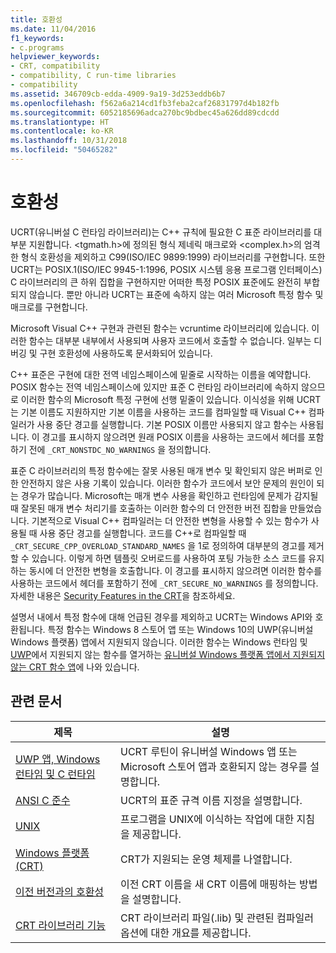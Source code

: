 ```yaml
---
title: 호환성
ms.date: 11/04/2016
f1_keywords:
- c.programs
helpviewer_keywords:
- CRT, compatibility
- compatibility, C run-time libraries
- compatibility
ms.assetid: 346709cb-edda-4909-9a19-3d253eddb6b7
ms.openlocfilehash: f562a6a214cd1fb3feba2caf26831797d4b182fb
ms.sourcegitcommit: 6052185696adca270bc9bdbec45a626dd89cdcdd
ms.translationtype: HT
ms.contentlocale: ko-KR
ms.lasthandoff: 10/31/2018
ms.locfileid: "50465282"
---
```

# <a name="compatibility"></a>호환성

UCRT(유니버설 C 런타임 라이브러리)는 C++ 규칙에 필요한 C 표준 라이브러리를 대부분 지원합니다. \<tgmath.h>에 정의된 형식 제네릭 매크로와 \<complex.h>의 엄격한 형식 호환성을 제외하고 C99(ISO/IEC 9899:1999) 라이브러리를 구현합니다. 또한 UCRT는 POSIX.1(ISO/IEC 9945-1:1996, POSIX 시스템 응용 프로그램 인터페이스) C 라이브러리의 큰 하위 집합을 구현하지만 어떠한 특정 POSIX 표준에도 완전히 부합되지 않습니다.  뿐만 아니라 UCRT는 표준에 속하지 않는 여러 Microsoft 특정 함수 및 매크로를 구현합니다.

Microsoft Visual C++ 구현과 관련된 함수는 vcruntime 라이브러리에 있습니다.  이러한 함수는 대부분 내부에서 사용되며 사용자 코드에서 호출할 수 없습니다. 일부는 디버깅 및 구현 호환성에 사용하도록 문서화되어 있습니다.

C++ 표준은 구현에 대한 전역 네임스페이스에 밑줄로 시작하는 이름을 예약합니다. POSIX 함수는 전역 네임스페이스에 있지만 표준 C 런타임 라이브러리에 속하지 않으므로 이러한 함수의 Microsoft 특정 구현에 선행 밑줄이 있습니다. 이식성을 위해 UCRT는 기본 이름도 지원하지만 기본 이름을 사용하는 코드를 컴파일할 때 Visual C++ 컴파일러가 사용 중단 경고를 실행합니다. 기본 POSIX 이름만 사용되지 않고 함수는 사용됩니다. 이 경고를 표시하지 않으려면 원래 POSIX 이름을 사용하는 코드에서 헤더를 포함하기 전에 `_CRT_NONSTDC_NO_WARNINGS` 을 정의합니다.

표준 C 라이브러리의 특정 함수에는 잘못 사용된 매개 변수 및 확인되지 않은 버퍼로 인한 안전하지 않은 사용 기록이 있습니다. 이러한 함수가 코드에서 보안 문제의 원인이 되는 경우가 많습니다. Microsoft는 매개 변수 사용을 확인하고 런타임에 문제가 감지될 때 잘못된 매개 변수 처리기를 호출하는 이러한 함수의 더 안전한 버전 집합을 만들었습니다.  기본적으로 Visual C++ 컴파일러는 더 안전한 변형을 사용할 수 있는 함수가 사용될 때 사용 중단 경고를 실행합니다. 코드를 C++로 컴파일할 때 `_CRT_SECURE_CPP_OVERLOAD_STANDARD_NAMES` 을 1로 정의하여 대부분의 경고를 제거할 수 있습니다. 이렇게 하면 템플릿 오버로드를 사용하여 포팅 가능한 소스 코드를 유지하는 동시에 더 안전한 변형을 호출합니다. 이 경고를 표시하지 않으려면 이러한 함수를 사용하는 코드에서 헤더를 포함하기 전에 `_CRT_SECURE_NO_WARNINGS` 를 정의합니다. 자세한 내용은 [Security Features in the CRT](../c-runtime-library/security-features-in-the-crt.md)을 참조하세요.

설명서 내에서 특정 함수에 대해 언급된 경우를 제외하고 UCRT는 Windows API와 호환됩니다.  특정 함수는 Windows 8 스토어 앱 또는 Windows 10의 UWP(유니버설 Windows 플랫폼) 앱에서 지원되지 않습니다. 이러한 함수는 Windows 런타임 및 [UWP](/uwp)에서 지원되지 않는 함수를 열거하는 [유니버설 Windows 플랫폼 앱에서 지원되지 않는 CRT 함수 앱](../cppcx/crt-functions-not-supported-in-universal-windows-platform-apps.md)에 나와 있습니다.

## <a name="related-articles"></a>관련 문서

|제목|설명|
|-----------|-----------------|
|[UWP 앱, Windows 런타임 및 C 런타임](../c-runtime-library/windows-store-apps-the-windows-runtime-and-the-c-run-time.md)|UCRT 루틴이 유니버설 Windows 앱 또는 Microsoft 스토어 앱과 호환되지 않는 경우를 설명합니다.|
|[ANSI C 준수](../c-runtime-library/ansi-c-compliance.md)|UCRT의 표준 규격 이름 지정을 설명합니다.|
|[UNIX](../c-runtime-library/unix.md)|프로그램을 UNIX에 이식하는 작업에 대한 지침을 제공합니다.|
|[Windows 플랫폼(CRT)](../c-runtime-library/windows-platforms-crt.md)|CRT가 지원되는 운영 체제를 나열합니다.|
|[이전 버전과의 호환성](../c-runtime-library/backward-compatibility.md)|이전 CRT 이름을 새 CRT 이름에 매핑하는 방법을 설명합니다.|
|[CRT 라이브러리 기능](../c-runtime-library/crt-library-features.md)|CRT 라이브러리 파일(.lib) 및 관련된 컴파일러 옵션에 대한 개요를 제공합니다.|